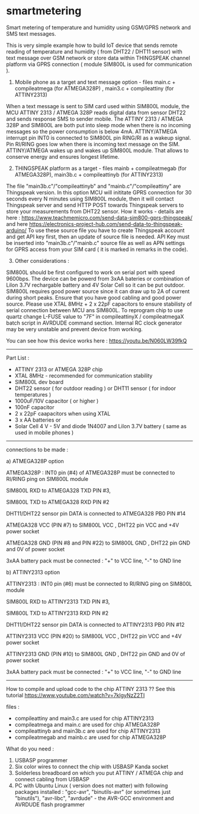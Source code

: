 # smartmetering
Smart metering of temperature and humidity using GSM/GPRS network and SMS text messages.

This is very simple example how to build IoT device that sends remote reading of temperature and humidity ( from DHT22 / DHT11 sensor) with text message  over GSM network or store data within THINGSPEAK channel platform via GPRS connection ( module SIM800L is used for communication ). 

1. Mobile phone as a target and text message option - files main.c + compileatmega (for ATMEGA328P) , main3.c + compileattiny (for ATTINY2313)

When a text message is sent to SIM card used within SIM800L module, the MCU ATTINY 2313 / ATMEGA 328P reads digital data from sensor DHT22 and sends response SMS to sender mobile.
The ATTINY 2313 / ATMEGA 328P and SIM800L are both put into sleep mode when there is no incoming messages so the power consumption is below 4mA.
ATTINY/ATMEGA interrupt pin INT0 is connected to SIM800L pin RING/RI as a wakeup signal. Pin RI/RING goes low when there is incoming text message on the SIM. ATTINY/ATMEGA wakes up and wakes up SIM800L module. That allows to conserve energy and ensures longest lifetime.

2. THINGSPEAK platform as a target - files mainb + compileatmegab (for ATMEGA328P), main3b.c + compileattinyb (for ATTINY2313)

The file "main3b.c"/"compileattinyb" and "mainb.c"/"compileattiny" are Thingspeak version. 
In this option MCU will inititate GPRS connection for 30 seconds every N minutes using SIM800L module, then it will contact Thingspeak server and send HTTP POST towards Thingspeak servers to store your measurements from DHT22 sensor. 
How it works - details are here : https://www.teachmemicro.com/send-data-sim800-gprs-thingspeak/     and here   https://electronics-project-hub.com/send-data-to-thingspeak-arduino/
To use these source file you have to create Thingspeak account and get API key first, then an update of source file is needed.
API Key must be inserted into "main3b.c"/"mainb.c" source file as well as APN settings for GPRS access from your SIM card  ( it is marked in remarks in the code).


3. Other considerations : 

SIM800L should be first configured to work on serial port with speed 9600bps. 
The device can be powerd from 3xAA bateries or combination of LiIon 3.7V rechargable battery and 4V Solar Cell so it can be put outdoor. SIM800L requires good power source since it can draw up to 2A of current during short peaks. Ensure that you have good cabling and good power source.
Please use XTAL 8MHz + 2 x 22pF capacitors to ensure stabilisty of serial connection between MCU ans SIM800L. To reprogram chip to use quartz change L-FUSE value to "7F" in compileattinyX / compileatmegaX batch script in AVRDUDE command section. 
Internal RC clock generator may be very unstable and prevent device from working.



You can see how this device works here : https://youtu.be/N060LW39fkQ

---------------------------------

Part List :

- ATTINY 2313  or ATMEGA 328P chip
- XTAL 8MHz - recommended for communication stability 
- SIM800L dev board
- DHT22 sensor ( for outdoor reading ) or DHT11 sensor ( for indoor temperatures )
- 1000uF/10V capacitor ( or higher ) 
- 100nF capacitor
- 2 x 22pF caapacitors when using XTAL
- 3 x AA batteries or    
- Solar Cell 4 V - 5V   and diode 1N4007 and LiIon 3.7V battery ( same as used in mobile phones )

---------------------------------

connections to be made  : 


a) ATMEGA328P option

 ATMEGA328P : INT0 pin (#4) of ATMEGA328P must be connected to RI/RING ping on SIM800L module
 
 SIM800L RXD to ATMEGA328 TXD PIN #3,
 
 SIM800L TXD to ATMEGA328 RXD PIN #2
 
 DHT11/DHT22 sensor pin DATA is connected to ATMEGA328 PB0 PIN #14
 
 ATMEGA328 VCC (PIN #7) to SIM800L VCC , DHT22 pin VCC and +4V power socket
 
 ATMEGA328 GND (PIN #8 and PIN #22) to SIM800L GND , DHT22 pin GND and 0V of power socket
 
 3xAA battery pack must be connected : "+" to VCC line, "-" to GND line



b) ATTINY2313 option

 ATTINY2313 : INT0 pin (#6) must be connected to RI/RING ping on SIM800L module
 
 SIM800L RXD to ATTINY2313 TXD PIN #3,
 
 SIM800L TXD to ATTINY2313 RXD PIN #2
 
 DHT11/DHT22 sensor pin DATA is connected to ATTINY2313 PB0 PIN #12
 
 ATTINY2313 VCC (PIN #20) to SIM800L VCC , DHT22 pin VCC and +4V power socket
 
 ATTINY2313 GND (PIN #10) to SIM800L GND , DHT22 pin GND and 0V of power socket
 
 3xAA battery pack must be connected : "+" to VCC line, "-" to GND line
 

---------------------------------

How to compile and upload code to the chip ATTINY 2313 ??
See this tutorial https://www.youtube.com/watch?v=7klgyNzZ2TI

files : 
- compileattiny and main3.c  are used for chip ATTINY2313
- compileatmega and main.c   are used for chip ATMEGA328P
- compileattinyb and main3b.c  are used for chip ATTINY2313
- compileatmegab and mainb.c   are used for chip ATMEGA328P


What do you need :
1. USBASP programmer
2. Six  color wires to connect the chip with USBASP Kanda socket
3. Solderless breadboard on which you put ATTINY / ATMEGA chip and  connect cabling from USBASP 
4. PC with Ubuntu Linux ( version does not matter)  with following packages installed :  "gcc-avr", "binutils-avr" (or sometimes just "binutils"), "avr-libc", "avrdude"  - the AVR-GCC environment and AVRDUDE flash programmer

